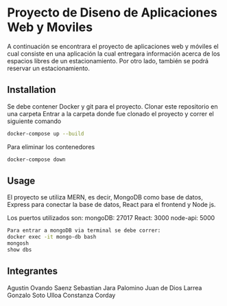 # Proyecto de Diseno de Aplicaciones Web y Moviles

A continuación se encontrara el proyecto de aplicaciones web y móviles el cual consiste en una aplicación la cual entregara información acerca de los espacios libres de un estacionamiento. Por otro lado, también se podrá reservar un estacionamiento.

## Installation

Se debe contener Docker y git para el proyecto.
Clonar este repositorio en una carpeta
Entrar a la carpeta donde fue clonado el proyecto y correr el siguiente comando

```bash
docker-compose up --build
```

Para eliminar los contenedores
```bash
docker-compose down
```

## Usage

El proyecto se utiliza MERN, es decir, MongoDB como base de datos, Express para conectar la base de datos, React para el frontend y Node js.

Los puertos utilizados son:
mongoDB: 27017
React: 3000
node-api: 5000

```bash
Para entrar a mongoDB via terminal se debe correr:
docker exec -it mongo-db bash
mongosh
show dbs
```

## Integrantes
Agustin Ovando Saenz
Sebastian Jara Palomino
Juan de Dios Larrea
Gonzalo Soto Ulloa
Constanza Corday
